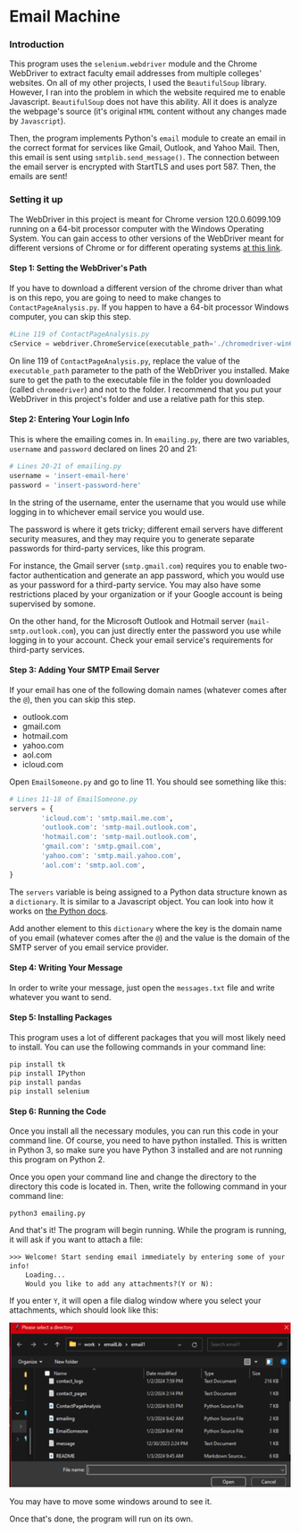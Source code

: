 # Email Machine

### Introduction
This program uses the `selenium.webdriver` module and the Chrome WebDriver to extract faculty email addresses from multiple colleges' websites. On all of my other projects, I used the `BeautifulSoup` library. However, I ran into the problem in which the website required me to enable Javascript. `BeautifulSoup` does not have this ability. All it does is analyze the webpage's source (it's original `HTML` content without any changes made by `Javascript`). 

Then, the program implements Python's `email` module to create an email in the correct format for services like Gmail, Outlook, and Yahoo Mail. Then, this email is sent using `smtplib.send_message()`. The connection between the email server is encrypted with StartTLS and uses port 587. Then, the emails are sent!


### Setting it up
The WebDriver in this project is meant for Chrome version 120.0.6099.109 running on a 64-bit processor computer with the Windows Operating System. You can gain access to other versions of the WebDriver meant for different versions of Chrome or for different operating systems [at this link](https://chromedriver.chromium.org/downloads).

#### Step 1: Setting the WebDriver's Path
If you have to download a different version of the chrome driver than what is on this repo, you are going to need to make changes to `ContactPageAnalysis.py`. If you happen to have a 64-bit processor Windows computer, you can skip this step.

```python 
#Line 119 of ContactPageAnalysis.py
cService = webdriver.ChromeService(executable_path='./chromedriver-win64/chromedriver.exe')
```

On line 119 of `ContactPageAnalysis.py`, replace the value of the `executable_path` parameter to the path of the WebDriver you installed. Make sure to get the path to the executable file in the folder you downloaded (called `chromedriver`) and not to the folder. I recommend that you put your WebDriver in this project's folder and use a relative path for this step.


#### Step 2: Entering Your Login Info
This is where the emailing comes in. In `emailing.py`, there are two variables, `username` and `password` declared on lines 20 and 21:

```python
# Lines 20-21 of emailing.py
username = 'insert-email-here'
password = 'insert-password-here'
```

In the string of the username, enter the username that you would use while logging in to whichever email service you would use.

The password is where it gets tricky; different email servers have different security measures, and they may require you to generate separate passwords for third-party services, like this program. 

For instance, the Gmail server (`smtp.gmail.com`) requires you to enable two-factor authentication and generate an app password, which you would use as your password for a third-party service. You may also have some restrictions placed by your organization or if your Google account is being supervised by somone.

On the other hand, for the Microsoft Outlook and Hotmail server (`mail-smtp.outlook.com`), you can just directly enter the password you use while logging in to your account. Check your email service's requirements for third-party services.

#### Step 3: Adding Your SMTP Email Server
If your email has one of the following domain names (whatever comes after the `@`), then you can skip this step.

* outlook.com
* gmail.com
* hotmail.com
* yahoo.com
* aol.com
* icloud.com

Open `EmailSomeone.py` and go to line 11. You should see something like this:

```python
# Lines 11-18 of EmailSomeone.py
servers = {
        'icloud.com': 'smtp.mail.me.com',
        'outlook.com': 'smtp-mail.outlook.com',
        'hotmail.com': 'smtp-mail.outlook.com',
        'gmail.com': 'smtp.gmail.com',
        'yahoo.com': 'smtp.mail.yahoo.com',
        'aol.com': 'smtp.aol.com',
}
```
The `servers` variable is being assigned to a Python data structure known as a `dictionary`. It is similar to a Javascript object. You can look into how it works on [the Python docs](https://docs.python.org/3/tutorial/datastructures.html#dictionaries).

Add another element to this `dictionary` where the key is the domain name of you email (whatever comes after the `@`) and the value is the domain of the SMTP server of you email service provider.

#### Step 4: Writing Your Message

In order to write your message, just open the `messages.txt` file and write whatever you want to send.


#### Step 5: Installing Packages

This program uses a lot of different packages that you will most likely need to install. You can use the following commands in your command line:

```commandline
pip install tk
pip install IPython
pip install pandas
pip install selenium
```


#### Step 6: Running the Code

Once you install all the necessary modules, you can run this code in your command line. Of course, you need to have python installed. This is written in Python 3, so make sure you have Python 3 installed and are not running this program on Python 2.

Once you open your command line and change the directory to the directory this code is located in. Then, write the following command in your command line:

```commandline
python3 emailing.py
```

And that's it! The program will begin running. While the program is running, it will ask if you want to attach a file:

```commandline
>>> Welcome! Start sending email immediately by entering some of your info!
    Loading...
    Would you like to add any attachments?(Y or N): 
```

If you enter `Y`, it will open a file dialog window where you select your attachments, which should look like this:

![File Dialog](filedialog.png)

You may have to move some windows around to see it.

Once that's done, the program will run on its own.
